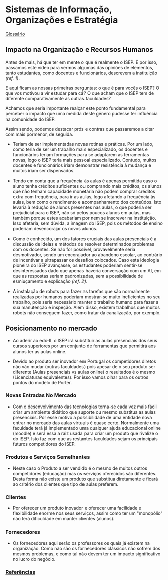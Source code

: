 # Sistemas de Informação, Organizações e Estratégia #

 [Glossário](Glossario.md)

## Impacto na Organização e Recursos Humanos ##

Antes de mais, há que ter em mente o que é realmente o ISEP. E por isso, passamos este vídeo para vermos algumas das opiniões de elementos, tanto estudantes, como docentes e funcionários, descrevem a instituição *(ref. 1)*.

E aqui ficam as nossas primeiras perguntas: o que é para vocês o ISEP? O que vos motivou a vir estudar para cá? O que acham que o ISEP tem de diferente comparativamente às outras faculdades?

Achamos que seria importante realçar este ponto fundamental para perceber o impacto que uma medida deste género pudesse ter influência na comunidade do ISEP.

Assim sendo, podemos destacar prós e contras que passaremos a citar com mais pormenor, de seguida.

* Teriam de ser implementadas novas rotinas e práticas. Por um lado, como teria de ser um trabalho mais especializado, os docentes e funcionários teriam formações para se adaptarem às ferramentas novas, logo o ISEP teria mais pessoal especializado. Contudo, muitos docentes e funcionários iriam demonstrar resistência à mudança e muitos iriam ser dispensados.

* Tendo em conta que a frequência às aulas é apenas permitida caso o aluno tenha créditos suficientes ou comprando mais créditos, os alunos que não tenham capacidade monetária não podem comprar créditos extra com frequência, para ir às aulas, logo afetando a frequência às aulas, bem como o rendimento e acompanhamento dos conteúdos. Isto levaria à redução de alunos presentes nas aulas, o que poderia ser prejudicial para o ISEP, não só pelos poucos alunos em aulas, mas também porque estes acabariam por nem se inscrever na instituição. Isso afetaria, sem dúvida, a imagem do ISEP, pois os métodos de ensino poderiam desencorajar os novos alunos.

* Como é conhecido, um dos fatores cruciais das aulas presenciais é a discussão de ideias e métodos de resolver determinados problemas com os docentes. Se não for possível, provavelmente seria desmotivador, sendo um encorajador ao abandono escolar, ao contrário de incentivar a ultrapassar os desafios colocados. Caso esta ideologia pioneira do ISEP avançasse, os estudantes poderiam sentir-se desinteressados dado que apenas haveria conversação com um AI, em que as respostas seriam padronizadas, sem a possibilidade de esmiuçamento e explicação *(ref. 2)*.

* A instalação de robots para fazer as tarefas que são normalmente realizadas por humanos poderiam mostrar-se muito ineficientes no seu trabalho, pois seria necessário manter o trabalho humano para fazer a sua manutenção e inspeção. Além disso, existem trabalhos que muitos robots não conseguem fazer, como tratar da canalização, por exemplo.

## Posicionamento no mercado ##

* Ao aderir ao edx-IL o ISEP irá substituir as aulas presenciais dos seus cursos superiores por um conjunto de ferramentas que permitirá aos alunos ter as aulas online.

* Devido ao produto ser inovador em Portugal os competidores diretos não vão mudar (outras faculdades) pois apesar de o seu produto ser diferente (Aulas presenciais vs aulas online) o resultados é o mesmo (Licenciaturas equivalentes). Por isso vamos olhar para os outros pontos do modelo de Porter.

### Novas Entradas No Mercado ###

* Com o desenvolvimento das tecnologias torna-se cada vez mais fácil criar um ambiente didático que suporte ou mesmo substitua as aulas presenciais.
Por esse motivo a possibilidade de uma entidade nova entrar no mercado das aulas virtuais é quase certo. Normalmente uma faculdade terá já implementado uma qualquer ajuda educacional online (moodle) e será essa a raiz usada para criar um produto que rivalize o do ISEP.
Isto faz com que as restantes faculdades sejam os principais futuros competidores do ISEP.

### Produtos e Serviços Semelhantes ###

* Neste caso o Produto a ser vendido é o mesmo de muitos outros competidores (educação) mas os serviços oferecidos são diferentes. Desta forma não existe um produto que substitua diretamente e ficará ao critério dos clientes que tipo de aulas preferem.

### Clientes ###

* Por oferecer um produto inovador e oferecer uma facilidade e flexibilidade enorme nos seus serviços, assim como ter um "monopólio" não terá dificuldade em manter clientes (alunos).

### Fornecedores ###

* Os fornecedores aqui serão os professores os quais já existem na organização. Como não são os fornecedores clássicos não sofrem dos mesmos problemas, e como tal não devem ter um impacto significativo no lucro do negócio.


### [Referências](Referencias.md) ###